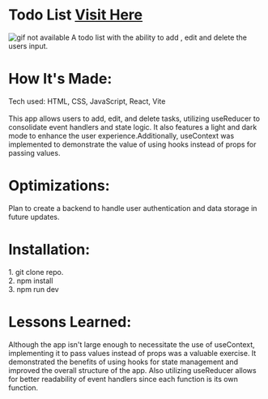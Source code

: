 <div id="header" >
 <h1  class="heading-element" dir="auto">Todo List <a href="https://fladev-todo-list.netlify.app/">Visit Here</a></h1>
 <img src="https://i.imgur.com/yjXyPc5.gif" alt="gif not available">
  A todo list with the ability to add , edit and delete the users input.
</div>

<div id="header" >
 <h1 class="heading-element" dir="auto">How It's Made:</h1>
 Tech used: HTML, CSS, JavaScript, React, Vite<br/><br/>
 This app allows users to add, edit, and delete tasks, utilizing useReducer to consolidate event handlers and state logic. It also features a light and dark mode to enhance the user   experience.Additionally, useContext was implemented to demonstrate the value of using hooks instead of props for passing values.
</div>

<div id="header" >
 <h1 class="heading-element" dir="auto">Optimizations:</h1>
  Plan to create a backend to handle user authentication and data storage in future updates.
</div>

<div id="header" >
 <h1 class="heading-element" dir="auto">Installation:</h1>
1. git clone repo.<br/>
2. npm install<br/>
3. npm run dev
</div>

<div id="header">
 <h1 class="heading-element" dir="auto">Lessons Learned:</h1>
Although the app isn't large enough to necessitate the use of useContext, implementing it to pass values instead of props was a valuable exercise. It demonstrated the benefits of using hooks for state management and improved the overall structure of the app. Also utilizing useReducer allows for better readability of event handlers since each function is its own function.
</div>
